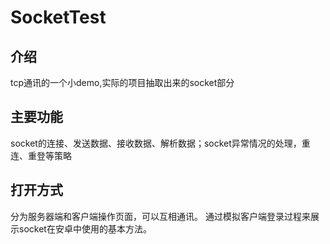 # SocketTest

## 介绍

tcp通讯的一个小demo,实际的项目抽取出来的socket部分

## 主要功能

socket的连接、发送数据、接收数据、解析数据；socket异常情况的处理，重连、重登等策略

## 打开方式

分为服务器端和客户端操作页面，可以互相通讯。
通过模拟客户端登录过程来展示socket在安卓中使用的基本方法。
